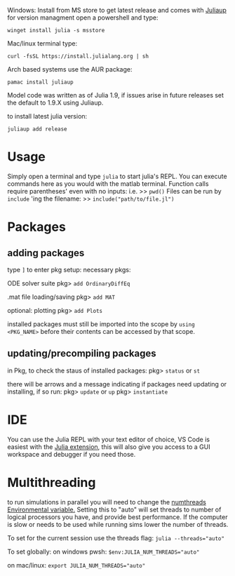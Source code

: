 Windows: Install from MS store to get latest release and comes with [Juliaup](https://github.com/JuliaLang/juliaup) for version managment 
open a powershell and type:
```
winget install julia -s msstore
```

Mac/linux terminal type:
```
curl -fsSL https://install.julialang.org | sh
```
Arch based systems use the AUR package:
```
pamac install juliaup
```

Model code was written as of Julia 1.9, if issues arise in future releases set the default to 1.9.X using Juliaup.

to install latest julia version:
```
juliaup add release
```
# Usage

Simply open a terminal and type `julia` to start julia's REPL. You can execute commands here as you would with the matlab terminal. Function calls require parentheses' even with no inputs: i.e. >> `pwd()`
Files can be run by `include` 'ing the filename: >> `include("path/to/file.jl")`

# Packages

## adding packages

type `]` to enter pkg setup:
necessary pkgs:

ODE solver suite
pkg> `add OrdinaryDiffEq`

.mat file loading/saving
pkg> `add MAT`

optional:
plotting
pkg> `add Plots`

installed packages must still be imported into the scope by `using <PKG_NAME>` before their contents can be accessed by that scope.

## updating/precompiling packages

in Pkg, to check the staus of installed packages:
pkg> `status` or `st`

there will be arrows and a message indicating if packages need updating or installing, if so run:
pkg> `update` or `up`
pkg> `instantiate`


# IDE

You can use the Julia REPL with your text editor of choice, VS Code is easiest with the [Julia extension](https://www.julia-vscode.org/docs/dev/gettingstarted/), this will also give you access to a GUI workspace and debugger if you need those.

# Multithreading 

to run simulations in parallel you will need to change the [numthreads Environmental variable.](https://docs.julialang.org/en/v1/manual/multi-threading/) Setting this to "auto" will set threads to number of logical processors you have, and provide best performance. If the computer is slow or needs to be used while running sims lower the number of threads.

To set for the current session use the threads flag:
`julia --threads="auto"`

To set globally:
on windows pwsh:
`$env:JULIA_NUM_THREADS="auto"` 

on mac/linux:
`export JULIA_NUM_THREADS="auto"`
 